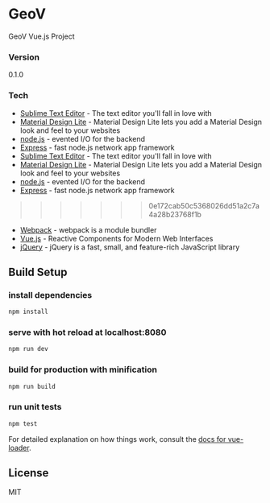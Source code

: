 # GeoV
GeoV Vue.js Project
### Version
0.1.0
### Tech
* [Sublime Text Editor] - The text editor you'll fall in love with
* [Material Design Lite] - Material Design Lite lets you add a Material Design look and feel to your websites
* [node.js] - evented I/O for the backend
* [Express] - fast node.js network app framework
* [Sublime Text Editor] - The text editor you'll fall in love with
* [Material Design Lite] - Material Design Lite lets you add a Material Design look and feel to your websites
* [node.js] - evented I/O for the backend
* [Express] - fast node.js network app framework
>>>>>>> 0e172cab50c5368026dd51a2c7a4a28b23768f1b
* [Webpack] - webpack is a module bundler
* [Vue.js] - Reactive Components for Modern Web Interfaces
* [jQuery] - jQuery is a fast, small, and feature-rich JavaScript library

## Build Setup

### install dependencies
```sh
npm install
```
### serve with hot reload at localhost:8080
```sh
npm run dev
```
### build for production with minification
```sh
npm run build
```
### run unit tests
```sh
npm test
```
For detailed explanation on how things work, consult the [docs for vue-loader](http://vuejs.github.io/vue-loader).

License
----

MIT

[//]: # (These are reference links used in the body of this note and get stripped out when the markdown processor does its job. There is no need to format nicely because it shouldn't be seen. Thanks SO - http://stackoverflow.com/questions/4823468/store-comments-in-markdown-syntax)
   [dill]: <https://github.com/joemccann/dillinger>
   [git-repo-url]: <https://github.com/firvain/GeoV.git>
   [TerraCognita]: <http://terracognita.gr>
   [@thomasfuchs]: <http://twitter.com/thomasfuchs>
   [Material Design Lite]: <https://www.getmdl.io/>
   [Sublime Text Editor]: <https://www.sublimetext.com/>
   [node.js]: <http://nodejs.org>
   [jQuery]: <http://jquery.com>
   [@tjholowaychuk]: <http://twitter.com/tjholowaychuk>
   [express]: <http://expressjs.com>
   [vue.js]: <http://vuejs.org/>
   [Webpack]: <https://webpack.github.io/>
